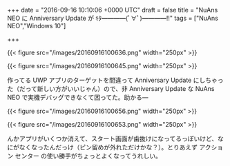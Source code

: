 
+++
date = "2016-09-16 10:10:06 +0000 UTC"
draft = false
title = "NuAns NEO に Anniversary Update が ｷﾀ━━━━(ﾟ∀ﾟ)━━━━!!"
tags = ["NuAns NEO","Windows 10"]

+++


{{< figure src="/images/20160916100636.png" width="250px" >}}



{{< figure src="/images/20160916100645.png" width="250px" >}}

作ってる UWP アプリのターゲットを間違って Anniversary Update にしちゃった（だって新しい方がいいじゃん）ので、非 Anniversary Update な NuAns NEO で実機デバッグできなくて困ってた。助かる―

{{< figure src="/images/20160916100656.png" width="250px" >}}



{{< figure src="/images/20160916100653.png" width="250px" >}}

んかアプリがいくつか消えて、スタート画面が歯抜けになってるっぽいけど、なにがなくなったんだっけ（ピン留めが外れただけかな？）。とりあえず アクション センター の使い勝手がちょっとよくなってうれしい。


